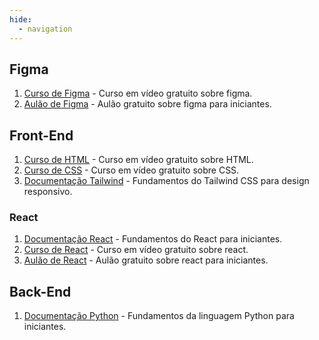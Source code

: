```yaml
---
hide:
  - navigation
---
```


## Figma
1. [Curso de Figma](https://youtube.com/playlist?list=PLwgL9IEA0PxXzmOu0crRl9l6PT46nqtI9&si=gn1Sjz-Zwirqnt-U) - Curso em vídeo gratuito sobre figma.
2. [Aulão de Figma](https://youtu.be/1rXFpzQliA4?si=jOKmaDAFzggu3mFI) - Aulão gratuito sobre figma para iniciantes.

## Front-End
1. [Curso de HTML](https://youtube.com/playlist?list=PL2Fdisxwzt_cajoGVWTx44wM6Ht09QJ3A&si=GhmkgyT99QAi__km) - Curso em vídeo gratuito sobre HTML.
2. [Curso de CSS](https://youtube.com/playlist?list=PL2Fdisxwzt_f5C7Mv0kg1EAHhy2VJLf1c&si=xqj0w2P-a4qcUJaA) - Curso em vídeo gratuito sobre CSS.
3. [Documentação Tailwind](https://tailwindcss.com/docs/responsive-design) - Fundamentos do Tailwind CSS para design responsivo.

### React
1. [Documentação React](https://pt-br.react.dev/learn) - Fundamentos do React para iniciantes.
2. [Curso de React](https://youtube.com/playlist?list=PLnDvRpP8BneyVA0SZ2okm-QBojomniQVO&si=fMzt0edclLWWPHyY) - Curso em vídeo gratuito sobre react.
3. [Aulão de React](https://youtu.be/hd2B7XQAFls?si=qdNZy0CTbsVy7x9a) - Aulão gratuito sobre react para iniciantes.

## Back-End
1. [Documentação Python](https://docs.python.org/pt-br/3/) - Fundamentos da linguagem Python para iniciantes.
